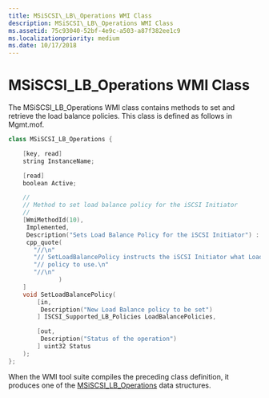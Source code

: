 ```yaml
---
title: MSiSCSI\_LB\_Operations WMI Class
description: MSiSCSI\_LB\_Operations WMI Class
ms.assetid: 75c93040-52bf-4e9c-a503-a87f382ee1c9
ms.localizationpriority: medium
ms.date: 10/17/2018
---
```


# MSiSCSI\_LB\_Operations WMI Class


The MSiSCSI\_LB\_Operations WMI class contains methods to set and retrieve the load balance policies. This class is defined as follows in Mgmt.mof.

```cpp
class MSiSCSI_LB_Operations {

    [key, read]
    string InstanceName;

    [read] 
    boolean Active;

    //
    // Method to set load balance policy for the iSCSI Initiator
    //
    [WmiMethodId(10),
     Implemented,
     Description("Sets Load Balance Policy for the iSCSI Initiator") : amended,
     cpp_quote(
       "//\n"
       "// SetLoadBalancePolicy instructs the iSCSI Initiator what Load Balance\n"
       "// policy to use.\n"
       "//\n"
              )            
    ]
    void SetLoadBalancePolicy(
        [in,
         Description("New Load Balance policy to be set")
        ] ISCSI_Supported_LB_Policies LoadBalancePolicies,

        [out,
         Description("Status of the operation")
        ] uint32 Status
    );
};
```

When the WMI tool suite compiles the preceding class definition, it produces one of the [MSiSCSI\_LB\_Operations](https://msdn.microsoft.com/library/windows/hardware/ff563059) data structures.

 

 





